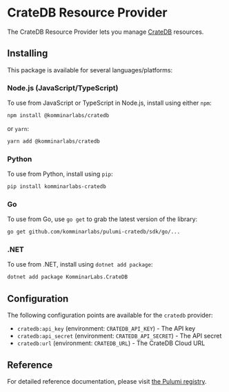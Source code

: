 # CrateDB Resource Provider

The CrateDB Resource Provider lets you manage [CrateDB](https://cratedb.com/database/) resources.

## Installing

This package is available for several languages/platforms:

### Node.js (JavaScript/TypeScript)

To use from JavaScript or TypeScript in Node.js, install using either `npm`:

```bash
npm install @komminarlabs/cratedb
```

or `yarn`:

```bash
yarn add @komminarlabs/cratedb
```

### Python

To use from Python, install using `pip`:

```bash
pip install komminarlabs-cratedb
```

### Go

To use from Go, use `go get` to grab the latest version of the library:

```bash
go get github.com/komminarlabs/pulumi-cratedb/sdk/go/...
```

### .NET

To use from .NET, install using `dotnet add package`:

```bash
dotnet add package KomminarLabs.CrateDB
```

## Configuration

The following configuration points are available for the `cratedb` provider:

- `cratedb:api_key` (environment: `CRATEDB_API_KEY`) - The API key
- `cratedb:api_secret` (environment: `CRATEDB_API_SECRET`) - The API secret
- `cratedb:url` (environment: `CRATEDB_URL`) - The CrateDB Cloud URL

## Reference

For detailed reference documentation, please visit [the Pulumi registry](https://www.pulumi.com/registry/packages/cratedb/api-docs/).
